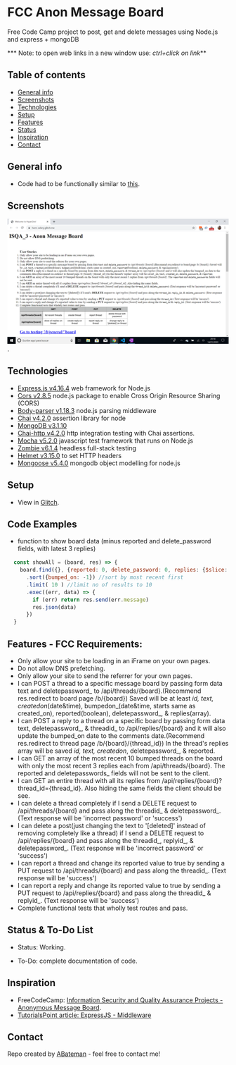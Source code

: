 # FCC Anon Message Board

Free Code Camp project to post, get and delete messages using Node.js and express + mongoDB

*** Note: to open web links in a new window use: _ctrl+click on link_**

## Table of contents

* [General info](#general-info)
* [Screenshots](#screenshots)
* [Technologies](#technologies)
* [Setup](#setup)
* [Features](#features)
* [Status](#status)
* [Inspiration](#inspiration)
* [Contact](#contact)

## General info

* Code had to be functionally similar to [this](https://horn-celery.glitch.me/).

## Screenshots

![Example screenshot](./img/screen.png).

## Technologies

* [Express.js v4.16.4](https://expressjs.com/) web framework for Node.js
* [Cors v2.8.5](https://www.npmjs.com/package/cors) node.js package to enable Cross Origin Resource Sharing (CORS)
* [Body-parser v1.18.3](https://www.npmjs.com/package/body-parser) node.js parsing middleware
* [Chai v4.2.0](https://www.chaijs.com/) assertion library for node
* [MongoDB v3.1.10](https://www.mongodb.com/)
* [Chai-http v4.2.0](https://www.chaijs.com/plugins/chai-http/) http integration testing with Chai assertions.
* [Mocha v5.2.0](https://mochajs.org/) javascript test framework that runs on Node.js
* [Zombie v6.1.4](https://www.npmjs.com/package/zombie) headless full-stack testing
* [Helmet v3.15.0](https://www.npmjs.com/package/helmet) to set HTTP headers
* [Mongoose v5.4.0](https://mongoosejs.com/) mongodb object modelling for node.js

## Setup

* View in [Glitch](https://anon-message-board.glitch.me/).

## Code Examples

* function to show board data (minus reported and delete_password fields, with latest 3 replies)

```javascript
  const showAll = (board, res) => {
    board.find({}, {reported: 0, delete_password: 0, replies: {$slice: -3} })
      .sort({bumped_on: -1}) //sort by most recent first
      .limit( 10 ) //limit no of results to 10
      .exec((err, data) => {
        if (err) return res.send(err.message)
        res.json(data)
      })
  }
```

## Features - FCC Requirements:

* Only allow your site to be loading in an iFrame on your own pages.
* Do not allow DNS prefetching.
* Only allow your site to send the referrer for your own pages.
* I can POST a thread to a specific message board by passing form data text and deletepassword_ to /api/threads/{board}.(Recommend res.redirect to board page /b/{board}) Saved will be at least _id, text, createdon_(date&time), bumpedon_(date&time, starts same as created_on), reported(boolean), deletepassword_, & replies(array).
* I can POST a reply to a thread on a specific board by passing form data text, deletepassword_, & threadid_ to /api/replies/{board} and it will also update the bumped_on date to the comments date.(Recommend res.redirect to thread page /b/{board}/{thread_id}) In the thread's replies array will be saved _id, text, createdon_, deletepassword_, & reported.
* I can GET an array of the most recent 10 bumped threads on the board with only the most recent 3 replies each from /api/threads/{board}. The reported and deletepasswords_ fields will not be sent to the client.
* I can GET an entire thread with all its replies from /api/replies/{board}?thread_id={thread_id}. Also hiding the same fields the client should be see.
* I can delete a thread completely if I send a DELETE request to /api/threads/{board} and pass along the threadid_ & deletepassword_. (Text response will be 'incorrect password' or 'success')
* I can delete a post(just changing the text to '[deleted]' instead of removing completely like a thread) if I send a DELETE request to /api/replies/{board} and pass along the threadid_, replyid_, & deletepassword_. (Text response will be 'incorrect password' or 'success')
* I can report a thread and change its reported value to true by sending a PUT request to /api/threads/{board} and pass along the threadid_. (Text response will be 'success')
* I can report a reply and change its reported value to true by sending a PUT request to /api/replies/{board} and pass along the threadid_ & replyid_. (Text response will be 'success')
* Complete functional tests that wholly test routes and pass.

## Status & To-Do List

* Status: Working.

* To-Do: complete documentation of code.

## Inspiration

* FreeCodeCamp: [Information Security and Quality Assurance Projects - Anonymous Message Board](https://www.freecodecamp.org/learn/information-security-and-quality-assurance/information-security-and-quality-assurance-projects/anonymous-message-board).
* [TutorialsPoint article: ExpressJS - Middleware](https://www.tutorialspoint.com/expressjs/expressjs_middleware.htm)

## Contact

Repo created by [ABateman](https://www.andrewbateman.org) - feel free to contact me!